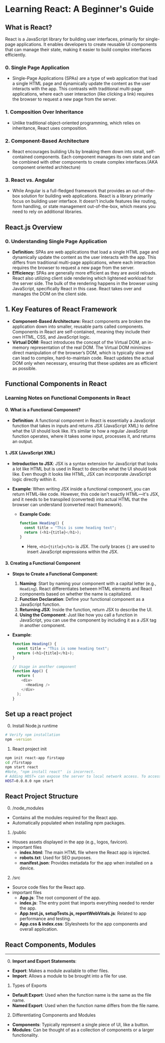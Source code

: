 # Learning React: A Beginner's Guide

## What is React?

React is a JavaScript library for building user interfaces, primarily for single-page applications. It enables developers to create reusable UI components that can manage their state, making it easier to build complex interfaces efficiently.

### 0. **Single Page Application**
   - Single-Page Applications (SPAs) are a type of web application that load a single HTML page and dynamically update the content as the user interacts with the app. This contrasts with traditional multi-page applications, where each user interaction (like clicking a link) requires the browser to request a new page from the server.

### 1. **Composition Over Inheritance**
   - Unlike traditional object-oriented programming, which relies on inheritance, React uses composition. 

### 2. **Component-Based Architecture**
   - React encourages building UIs by breaking them down into small, self-contained components. Each component manages its own state and can be combined with other components to create complex interfaces.(AKA component oriented architecture)

### 3. **React vs. Angular**
   - While Angular is a full-fledged framework that provides an out-of-the-box solution for building web applications. React is a library primarily focus on building user interface. It doesn’t include features like routing, form handling, or state management out-of-the-box, which means you need to rely on additional libraries.


## React.js Overview

### 0. Understanding Single Page Application
- **Definition:** SPAs are web applications that load a single HTML page and dynamically update the content as the user interacts with the app. This differs from traditional multi-page applications, where each interaction requires the browser to request a new page from the server.
- **Efficiency:** SPAs are generally more efficient as they are avoid reloads. React also utilizing client side rendering which lightened workload for the server side. The bulk of the rendering happens in the browser using JavaScript, specifically React in this case. React takes over and manages the DOM on the client side.

## 1. Key Features of React Framework
- **Component-Based Architecture:** React components are broken the application down into smaller, reusable parts called components. Components in React are self-contained, meaning they include their own HTML, CSS, and JavaScript logic. 
- **Virtual DOM:** React introduces the concept of the Virtual DOM, an in-memory representation of the real DOM. The Virtual DOM minimizes direct manipulation of the browser’s DOM, which is typically slow and can lead to complex, hard-to-maintain code. React updates the actual DOM only when necessary, ensuring that these updates are as efficient as possible. 

## Functional Components in React
### Learning Notes on Functional Components in React


#### 0. What is a Functional Component?
- **Definition**: A functional component in React is essentially a JavaScript function that takes in inputs and returns JSX (JavaScript XML) to define what the UI should look like. It’s similar to how a regular JavaScript function operates, where it takes some input, processes it, and returns an output.

#### 1. JSX (JavaScript XML)
- **Introduction to JSX**: JSX is a syntax extension for JavaScript that looks a lot like HTML but is used in React to describe what the UI should look like. Even though it looks like HTML, JSX can incorporate JavaScript logic directly within it.

- **Example**: When writing JSX inside a functional component, you can return HTML-like code. However, this code isn't exactly HTML—it's JSX, and it needs to be transpiled (converted) into actual HTML that the browser can understand (converted react framework).
  - **Example Code**:
    ```javascript
    function Heading() {
      const title = "This is some heading text";
      return (<h1>{title}</h1>);
    }
    ```
    - Here, `<h1>{title}</h1>` is JSX. The curly braces `{}` are used to insert JavaScript expressions within the JSX.

#### 3. Creating a Functional Component
- **Steps to Create a Functional Component**:
  1. **Naming**: Start by naming your component with a capital letter (e.g., `Heading`). React differentiates between HTML elements and React components based on whether the name is capitalized.
  2. **Function Declaration**: Define your functional component as a JavaScript function.
  3. **Returning JSX**: Inside the function, return JSX to describe the UI.
  4. **Using the Component**: Just like how you call a function in JavaScript, you can use the component by including it as a JSX tag in another component.

- **Example**:
  ```javascript
  function Heading() {
    const title = "This is some heading text";
    return (<h1>{title}</h1>);
  }

  // Usage in another component
  function App() {
    return (
      <div>
        <Heading />
      </div>
    );
  }
  ```


## Set up a react project
0. Install Node.js runtime

  ```bash
  # Verify npm installation
  npm -version
  ```



1. React project init
``` bash
npm init react-app firstapp
cd /firstapp
npm start react
#Note, "npm install react"  is incorrect.
# Adding HOST= can expose the server to local network access. To access the server via another device may require firewall configuration
HOST=0.0.0.0 npm start
```

## React Project Structure
0. /node_modules
- Contains all the modules required for the React app.
- Automatically populated when installing npm packages.

1. /public
- Houses assets displayed in the app (e.g., logos, favicon).
- important files
  - **index.html**: The main HTML file where the React app is injected.
  - **robots.txt**: Used for SEO purposes.
  - **manifest.json**: Provides metadata for the app when installed on a device.
 

2. /src
- Source code files for the React app.
- important files
  - **App.js**: The root component of the app.
  - **index.js**: The entry point that imports everything needed to render the app.
  - **App.test.js, setupTests.js, reportWebVitals.js**: Related to app performance and testing.
  - **App.css & index.css**: Stylesheets for the app components and overall application.

## React Components, Modules
---------

0. **Import and Export Statements**: 
  - **Export**: Makes a module available to other files.
  - **Import**: Allows a module to be brought into a file for use.

1. Types of Exports
- **Default Export**: Used when the function name is the same as the file name.
- **Named Export**: Used when the function name differs from the file name.

2. Differentiating Components and Modules
- **Components**: Typically represent a single piece of UI, like a button.
- **Modules**: Can be thought of as a collection of components or a larger functionality.



